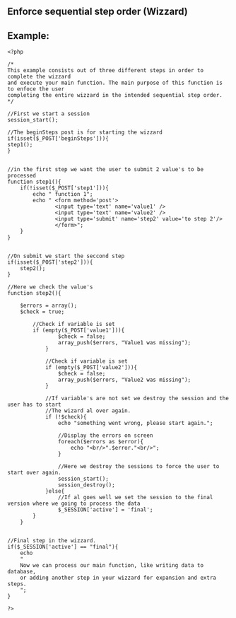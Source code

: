 
Enforce sequential step order (Wizzard)
-------

## Example:

	<?php

	/*
	This example consists out of three different steps in order to complete the wizzard
	and execute your main function. The main purpose of this function is to enfoce the user
	completing the entire wizzard in the intended sequential step order.
	*/

	//First we start a session 
	session_start();

	//The beginSteps post is for starting the wizzard
	if(isset($_POST['beginSteps'])){
	step1();
	}


	//in the first step we want the user to submit 2 value's to be processed
	function step1(){
		if(!isset($_POST['step1'])){
			echo " function 1";
			echo " <form method='post'>
				   <input type='text' name='value1' />
				   <input type='text' name='value2' />
				   <input type='submit' name='step2' value='to step 2'/>
				   </form>";	
		}	
	}


	//On submit we start the seccond step
	if(isset($_POST['step2'])){
		step2();
	}

	//Here we check the value's
	function step2(){

		$errors = array();
		$check = true;
		
			//Check if variable is set
			if (empty($_POST['value1'])){
					$check = false;
					array_push($errors, "Value1 was missing");
				}
			
				//Check if variable is set
				if (empty($_POST['value2'])){
					$check = false;
					array_push($errors, "Value2 was missing");
				}
			
				//If variable's are not set we destroy the session and the user has to start
				//The wizard al over again.
				if (!$check){
					echo "something went wrong, please start again.";
				
					//Display the errors on screen
					foreach($errors as $error){
						echo "<br/>".$error."<br/>";
					}
				
					//Here we destroy the sessions to force the user to start over again.
					session_start();
					session_destroy();
				}else{
					//If al goes well we set the session to the final version where we going to process the data
					$_SESSION['active'] = 'final';
			}
		}


	//Final step in the wizzard.
	if($_SESSION['active'] == "final"){
		echo 
		"
		Now we can process our main function, like writing data to database,
		or adding another step in your wizzard for expansion and extra steps.		
		";
	}

	?>